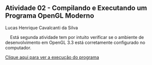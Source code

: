 <h2>Atividade 02 - Compilando e Executando um Programa OpenGL Moderno</h2>
<p>Lucas Henrique Cavalcanti da Silva</p>
<p>&nbsp&nbsp&nbsp Está segunda atividade tem por intuito verificar se o ambiente de desenvolvimento em OpenGL 3.3 está corretamente configurado no computador.</p>
<a href="https://youtu.be/HVdfIfb5DYA">Clique aqui para ver a execução do programa</a>
